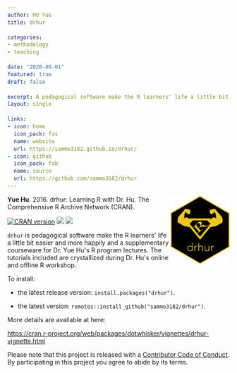```yaml
---
author: HU Yue
title: drhur

categories:
- methodology
- teaching

date: "2020-09-01"
featured: true
draft: false

excerpt: A pedagogical software make the R learners' life a little bit easier and more happily and a supplementary courseware for Dr. Yue Hu's R program lectures. The tutorials included are crystallized during Dr. Hu's online and offline R workshop. 
layout: single

links:
- icon: home
  icon_pack: fas
  name: website
  url: https://sammo3182.github.io/drhur/
- icon: github
  icon_pack: fab
  name: source
  url: https://github.com/sammo3182/drhur
---
```


<img src="featured-hex.png" width = "134.435" height = "155.25"  align="right" />

**Yue Hu**. 2016. drhur: Learning R with Dr. Hu. The Comprehensive R Archive Network (CRAN).

[![CRAN version](http://www.r-pkg.org/badges/version/drhur)](https://cran.r-project.org/package=drhur) 
![](http://cranlogs.r-pkg.org/badges/grand-total/drhur) 
![](http://cranlogs.r-pkg.org/badges/drhur?color=orange)

`drhur` is pedagogical software make the R learners' life a little bit easier and more happily and a supplementary courseware for Dr. Yue Hu's R program lectures. 
The tutorials included are crystallized during Dr. Hu's online and offline R workshop. 

To install:

* the latest release version: `install.packages("drhur")`.
+ the latest version: `remotes::install_github("sammo3182/drhur")`.

More details are available at here:

https://cran.r-project.org/web/packages/dotwhisker/vignettes/drhur-vignette.html


Please note that this project is released with a [Contributor Code of Conduct](https://github.com/sammo3182/drhur/blob/master//CONDUCT.md). By participating in this project you agree to abide by its terms.
